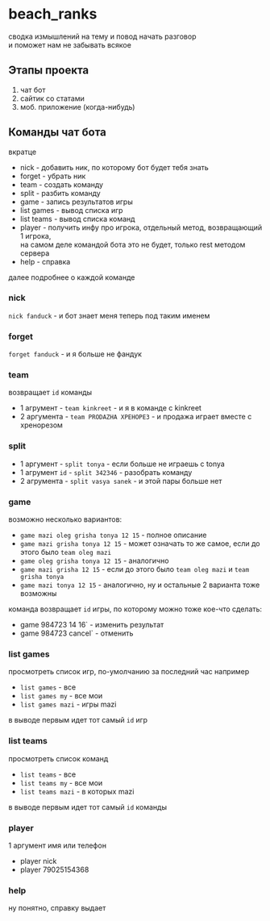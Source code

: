 # beach_ranks

сводка измышлений на тему и повод начать разговор  
и поможет нам не забывать всякое

## Этапы проекта
1) чат бот  
2) сайтик со статами  
3) моб. приложение (когда-нибудь)  

## Команды чат бота  
вкратце  
* nick  - добавить ник, по которому бот будет тебя знать  
* forget  - убрать ник  
* team  - создать команду   
* split  - разбить команду  
* game  - запись результатов игры  
* list games  - вывод списка игр  
* list teams  - вывод списка команд
* player - получить инфу про игрока, отдельный метод, возвращающий 1 игрока,  
на самом деле командой бота это не будет, только rest методом сервера 
* help  - справка  

далее подробнее о каждой команде  
### nick 
`nick fanduck` - и бот знает меня теперь под таким именем  
### forget  
`forget fanduck` - и я больше не фандук  
### team  
возвращает `id` команды  
* 1 агрумент - `team kinkreet` - и я в команде с kinkreet  
* 2 аргумента - `team PRODAZHA XPEHOPE3` - и продажа играет вместе с хренорезом  
### split  
* 1 аргумент - `split tonya` - если больше не играешь с tonya  
* 1 агрумент `id` - `split 342346` - разобрать команду
* 2 агрумента - `split vasya sanek` - и этой пары больше нет  
### game  
возможно несколько вариантов:  
* `game mazi oleg grisha tonya 12 15` - полное описание  
* `game mazi grisha tonya 12 15` - может означать то же самое, если до этого было `team oleg mazi`  
* `game oleg grisha tonya 12 15` - аналогично  
* `game mazi grisha 12 15` - если до этого было `team oleg mazi` и `team grisha tonya`
* `game mazi tonya 12 15` - аналогично, ну и остальные 2 варианта тоже возможны  

команда возвращает `id` игры, по которому можно тоже кое-что сделать:  
* game 984723 14 16` - изменить результат  
* game 984723 cancel` - отменить  

### list games
просмотреть список игр, по-умолчанию за последний час например  
* `list games` - все  
* `list games my` - все мои  
* `list games mazi` - игры mazi  

в выводе первым идет тот самый `id` игр  
### list teams
просмотреть список команд  
* `list teams` - все  
* `list teams my` - все мои  
* `list teams mazi` - в которых mazi  

в выводе первым идет тот самый `id` команды  

### player
1 аргумент имя или телефон  
* player nick  
* player 79025154368

### help
ну понятно, справку выдает  
